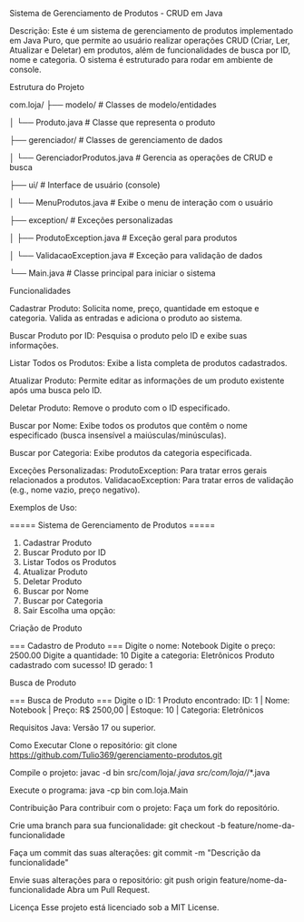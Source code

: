 Sistema de Gerenciamento de Produtos - CRUD em Java

Descrição:
Este é um sistema de gerenciamento de produtos implementado em Java Puro, que permite ao usuário realizar operações CRUD (Criar, Ler, Atualizar e Deletar) em produtos, além de funcionalidades de busca por ID, nome e categoria. O sistema é estruturado para rodar em ambiente de console.

Estrutura do Projeto

com.loja/
├── modelo/            # Classes de modelo/entidades

│   └── Produto.java   # Classe que representa o produto

├── gerenciador/       # Classes de gerenciamento de dados

│   └── GerenciadorProdutos.java   # Gerencia as operações de CRUD e busca

├── ui/                # Interface de usuário (console)

│   └── MenuProdutos.java          # Exibe o menu de interação com o usuário

├── exception/         # Exceções personalizadas

│   ├── ProdutoException.java      # Exceção geral para produtos

│   └── ValidacaoException.java    # Exceção para validação de dados

└── Main.java          # Classe principal para iniciar o sistema

Funcionalidades

Cadastrar Produto:
Solicita nome, preço, quantidade em estoque e categoria.
Valida as entradas e adiciona o produto ao sistema.

Buscar Produto por ID:
Pesquisa o produto pelo ID e exibe suas informações.

Listar Todos os Produtos:
Exibe a lista completa de produtos cadastrados.

Atualizar Produto:
Permite editar as informações de um produto existente após uma busca pelo ID.

Deletar Produto:
Remove o produto com o ID especificado.

Buscar por Nome:
Exibe todos os produtos que contêm o nome especificado (busca insensível a maiúsculas/minúsculas).

Buscar por Categoria:
Exibe produtos da categoria especificada.

Exceções Personalizadas:
ProdutoException: Para tratar erros gerais relacionados a produtos.
ValidacaoException: Para tratar erros de validação (e.g., nome vazio, preço negativo).

Exemplos de Uso:

===== Sistema de Gerenciamento de Produtos =====
1. Cadastrar Produto
2. Buscar Produto por ID
3. Listar Todos os Produtos
4. Atualizar Produto
5. Deletar Produto
6. Buscar por Nome
7. Buscar por Categoria
8. Sair
Escolha uma opção:

Criação de Produto

 === Cadastro de Produto ===
 Digite o nome: Notebook
 Digite o preço: 2500.00
 Digite a quantidade: 10
 Digite a categoria: Eletrônicos
 Produto cadastrado com sucesso!
 ID gerado: 1

 Busca de Produto

 === Busca de Produto ===
 Digite o ID: 1
 Produto encontrado:
ID: 1 | Nome: Notebook | Preço: R$ 2500,00 | Estoque: 10 | 
Categoria: Eletrônicos

Requisitos
Java: Versão 17 ou superior.

Como Executar
Clone o repositório:
git clone https://github.com/Tulio369/gerenciamento-produtos.git

Compile o projeto:
javac -d bin src/com/loja/*.java src/com/loja/*/*.java

Execute o programa:
java -cp bin com.loja.Main

Contribuição
Para contribuir com o projeto:
Faça um fork do repositório.

Crie uma branch para sua funcionalidade:
git checkout -b feature/nome-da-funcionalidade

Faça um commit das suas alterações:
git commit -m "Descrição da funcionalidade"

Envie suas alterações para o repositório:
git push origin feature/nome-da-funcionalidade
Abra um Pull Request.

Licença
Esse projeto está licenciado sob a MIT License.
